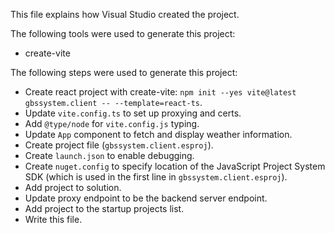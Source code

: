 This file explains how Visual Studio created the project.

The following tools were used to generate this project:
- create-vite

The following steps were used to generate this project:
- Create react project with create-vite: `npm init --yes vite@latest gbssystem.client -- --template=react-ts`.
- Update `vite.config.ts` to set up proxying and certs.
- Add `@type/node` for `vite.config.js` typing.
- Update `App` component to fetch and display weather information.
- Create project file (`gbssystem.client.esproj`).
- Create `launch.json` to enable debugging.
- Create `nuget.config` to specify location of the JavaScript Project System SDK (which is used in the first line in `gbssystem.client.esproj`).
- Add project to solution.
- Update proxy endpoint to be the backend server endpoint.
- Add project to the startup projects list.
- Write this file.
